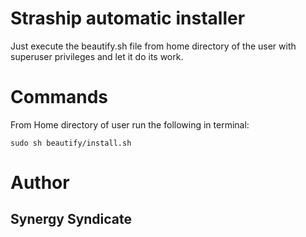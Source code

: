 # Straship automatic installer

Just execute the beautify.sh file from home directory of the user with superuser privileges and let it do its work.

# Commands

From Home directory of user run the following in terminal:

``` sudo sh beautify/install.sh ```

# Author

## Synergy Syndicate
